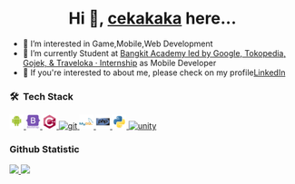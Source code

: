 <h1 align="center">Hi 👋,  <a href="https://id.linkedin.com/in/dwi-candra-kirana/in" target="blank">cekakaka</a> here...</h1> 

- 👀 I’m interested in Game,Mobile,Web Development
- 🌱 I’m currently Student at [Bangkit Academy led by Google, Tokopedia, Gojek, & Traveloka · Internship](https://grow.google/intl/id_id/bangkit/) as Mobile Developer
- 🙌 If you're interested to about me, please check on my profile[LinkedIn](https://www.linkedin.com/in/dwi-candra-kirana/)

### 🛠 &nbsp;Tech Stack
<p align="left"> <a href="https://developer.android.com" target="_blank"> <img src="https://raw.githubusercontent.com/devicons/devicon/master/icons/android/android-original-wordmark.svg" alt="android" width="25" height="25"/> </a> </a> <a href="https://getbootstrap.com" target="_blank"> <img src="https://raw.githubusercontent.com/devicons/devicon/master/icons/bootstrap/bootstrap-plain-wordmark.svg" alt="bootstrap" width="25" height="25"/> </a> <a href="https://www.w3schools.com/cpp/" target="_blank"> <img src="https://raw.githubusercontent.com/devicons/devicon/master/icons/cplusplus/cplusplus-original.svg" alt="cplusplus" width="25" height="25"/> </a> <a href="https://git-scm.com/" target="_blank"> <img src="https://www.vectorlogo.zone/logos/git-scm/git-scm-icon.svg" alt="git" width="25" height="25"/> </a> <a href="https://www.microsoft.com/en-us/sql-server" target="_blank">  <img src="https://raw.githubusercontent.com/devicons/devicon/master/icons/mysql/mysql-original-wordmark.svg" alt="mysql" width="25" height="25"/> </a> <a href="https://www.php.net" target="_blank"> <img src="https://raw.githubusercontent.com/devicons/devicon/master/icons/php/php-original.svg" alt="php" width="25" height="25"/> </a> <a href="https://www.python.org" target="_blank"> <img src="https://raw.githubusercontent.com/devicons/devicon/master/icons/python/python-original.svg" alt="python" width="25" height="25"/> </a> <a href="https://unity.com/" target="_blank"> <img src="https://www.vectorlogo.zone/logos/unity3d/unity3d-icon.svg" alt="unity" width="25" height="25"/> </a>
</p>  

### Github Statistic
<p align="left">
<a href="https://github.com/cekakaka">
  <img height="180em" src="https://github-readme-stats-eight-theta.vercel.app/api?username=cekakaka&show_icons=true&theme=algolia&include_all_commits=true&count_private=true"/>
  <img height="180em" src="https://github-readme-stats-eight-theta.vercel.app/api/top-langs/?username=cekakaka&layout=compact&langs_count=8&theme=algolia"/>
</a>
</p>


<!---
cekakaka/cekakaka is a ✨ special ✨ repository because its `README.md` (this file) appears on your GitHub profile.
You can click the Preview link to take a look at your changes.
--->
